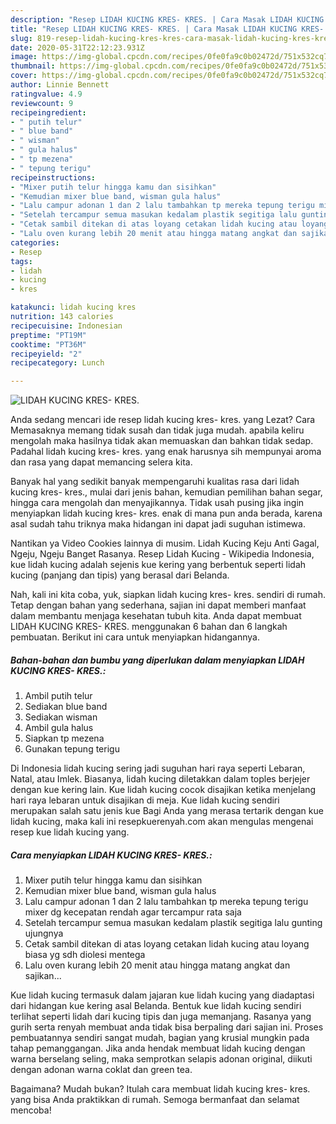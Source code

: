```yaml
---
description: "Resep LIDAH KUCING KRES- KRES. | Cara Masak LIDAH KUCING KRES- KRES. Yang Lezat"
title: "Resep LIDAH KUCING KRES- KRES. | Cara Masak LIDAH KUCING KRES- KRES. Yang Lezat"
slug: 819-resep-lidah-kucing-kres-kres-cara-masak-lidah-kucing-kres-kres-yang-lezat
date: 2020-05-31T22:12:23.931Z
image: https://img-global.cpcdn.com/recipes/0fe0fa9c0b02472d/751x532cq70/lidah-kucing-kres-kres-foto-resep-utama.jpg
thumbnail: https://img-global.cpcdn.com/recipes/0fe0fa9c0b02472d/751x532cq70/lidah-kucing-kres-kres-foto-resep-utama.jpg
cover: https://img-global.cpcdn.com/recipes/0fe0fa9c0b02472d/751x532cq70/lidah-kucing-kres-kres-foto-resep-utama.jpg
author: Linnie Bennett
ratingvalue: 4.9
reviewcount: 9
recipeingredient:
- " putih telur"
- " blue band"
- " wisman"
- " gula halus"
- " tp mezena"
- " tepung terigu"
recipeinstructions:
- "Mixer putih telur hingga kamu dan sisihkan"
- "Kemudian mixer blue band, wisman gula halus"
- "Lalu campur adonan 1 dan 2 lalu tambahkan tp mereka tepung terigu mixer dg kecepatan rendah agar tercampur rata saja"
- "Setelah tercampur semua masukan kedalam plastik segitiga lalu gunting ujungnya"
- "Cetak sambil ditekan di atas loyang cetakan lidah kucing atau loyang biasa yg sdh diolesi mentega"
- "Lalu oven kurang lebih 20 menit atau hingga matang angkat dan sajikan..."
categories:
- Resep
tags:
- lidah
- kucing
- kres

katakunci: lidah kucing kres 
nutrition: 143 calories
recipecuisine: Indonesian
preptime: "PT19M"
cooktime: "PT36M"
recipeyield: "2"
recipecategory: Lunch

---
```



![LIDAH KUCING KRES- KRES.](https://img-global.cpcdn.com/recipes/0fe0fa9c0b02472d/751x532cq70/lidah-kucing-kres-kres-foto-resep-utama.jpg)

Anda sedang mencari ide resep lidah kucing kres- kres. yang Lezat? Cara Memasaknya memang tidak susah dan tidak juga mudah. apabila keliru mengolah maka hasilnya tidak akan memuaskan dan bahkan tidak sedap. Padahal lidah kucing kres- kres. yang enak harusnya sih mempunyai aroma dan rasa yang dapat memancing selera kita.

Banyak hal yang sedikit banyak mempengaruhi kualitas rasa dari lidah kucing kres- kres., mulai dari jenis bahan, kemudian pemilihan bahan segar, hingga cara mengolah dan menyajikannya. Tidak usah pusing jika ingin menyiapkan lidah kucing kres- kres. enak di mana pun anda berada, karena asal sudah tahu triknya maka hidangan ini dapat jadi suguhan istimewa.

Nantikan ya Video Cookies lainnya di musim. Lidah Kucing Keju Anti Gagal, Ngeju, Ngeju Banget Rasanya. Resep Lidah Kucing - Wikipedia Indonesia, kue lidah kucing adalah sejenis kue kering yang berbentuk seperti lidah kucing (panjang dan tipis) yang berasal dari Belanda.


Nah, kali ini kita coba, yuk, siapkan lidah kucing kres- kres. sendiri di rumah. Tetap dengan bahan yang sederhana, sajian ini dapat memberi manfaat dalam membantu menjaga kesehatan tubuh kita. Anda dapat membuat LIDAH KUCING KRES- KRES. menggunakan 6 bahan dan 6 langkah pembuatan. Berikut ini cara untuk menyiapkan hidangannya.

<!--inarticleads1-->

##### Bahan-bahan dan bumbu yang diperlukan dalam menyiapkan LIDAH KUCING KRES- KRES.:

1. Ambil  putih telur
1. Sediakan  blue band
1. Sediakan  wisman
1. Ambil  gula halus
1. Siapkan  tp mezena
1. Gunakan  tepung terigu


Di Indonesia lidah kucing sering jadi suguhan hari raya seperti Lebaran, Natal, atau Imlek. Biasanya, lidah kucing diletakkan dalam toples berjejer dengan kue kering lain. Kue lidah kucing cocok disajikan ketika menjelang hari raya lebaran untuk disajikan di meja. Kue lidah kucing sendiri merupakan salah satu jenis kue Bagi Anda yang merasa tertarik dengan kue lidah kucing, maka kali ini resepkuerenyah.com akan mengulas mengenai resep kue lidah kucing yang. 

<!--inarticleads2-->

##### Cara menyiapkan LIDAH KUCING KRES- KRES.:

1. Mixer putih telur hingga kamu dan sisihkan
1. Kemudian mixer blue band, wisman gula halus
1. Lalu campur adonan 1 dan 2 lalu tambahkan tp mereka tepung terigu mixer dg kecepatan rendah agar tercampur rata saja
1. Setelah tercampur semua masukan kedalam plastik segitiga lalu gunting ujungnya
1. Cetak sambil ditekan di atas loyang cetakan lidah kucing atau loyang biasa yg sdh diolesi mentega
1. Lalu oven kurang lebih 20 menit atau hingga matang angkat dan sajikan...


Kue lidah kucing termasuk dalam jajaran kue lidah kucing yang diadaptasi dari hidangan kue kering asal Belanda. Bentuk kue lidah kucing sendiri terlihat seperti lidah dari kucing tipis dan juga memanjang. Rasanya yang gurih serta renyah membuat anda tidak bisa berpaling dari sajian ini. Proses pembuatannya sendiri sangat mudah, bagian yang krusial mungkin pada tahap pemanggangan. Jika anda hendak membuat lidah kucing dengan warna berselang seling, maka semprotkan selapis adonan original, diikuti dengan adonan warna coklat dan green tea. 

Bagaimana? Mudah bukan? Itulah cara membuat lidah kucing kres- kres. yang bisa Anda praktikkan di rumah. Semoga bermanfaat dan selamat mencoba!
